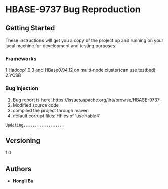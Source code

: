 # HBASE-9737 Bug Reproduction

## Getting Started

These instructions will get you a copy of the project up and running on your local machine for development and testing purposes.

### Frameworks
1.Hadoop1.0.3 and HBase0.94.12 on multi-node cluster(can use testbed)
2.YCSB

### Bug Injection
1. Bug report is here: https://issues.apache.org/jira/browse/HBASE-9737
2. Modified source code
3. compiled the project through maven 
4. default corrupt files: Hfiles of 'usertable4'
```
Updating..................
```



## Versioning

1.0

## Authors

* **Hongli Bu** 
